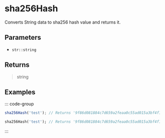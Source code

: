 # sha256Hash <Lang dart js />

<NodeRequired en />

Converts String data to sha256 hash value and returns it.

## Parameters

- `str::string`

## Returns

> string

## Examples

::: code-group

```javascript [JavaScript]
sha256Hash('test'); // Returns '9f86d081884c7d659a2feaa0c55ad015a3bf4f1b2b0b822cd15d6c15b0f00a08'
```

```dart [Dart]
sha256Hash('test'); // Returns '9f86d081884c7d659a2feaa0c55ad015a3bf4f1b2b0b822cd15d6c15b0f00a08'
```

:::
